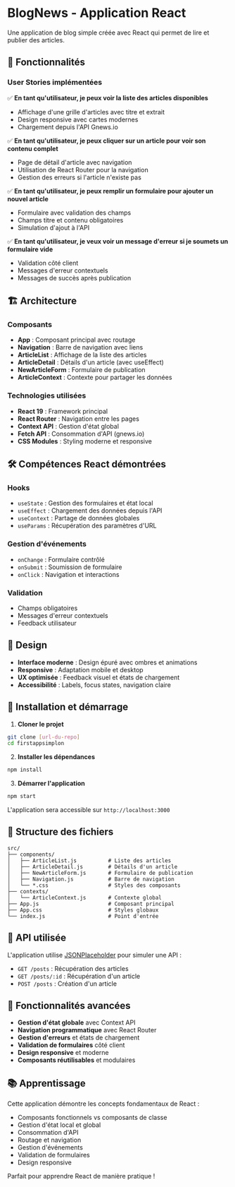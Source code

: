 # BlogNews - Application React

Une application de blog simple créée avec React qui permet de lire et publier des articles.

## 🚀 Fonctionnalités

### User Stories implémentées

✅ **En tant qu'utilisateur, je peux voir la liste des articles disponibles**
- Affichage d'une grille d'articles avec titre et extrait
- Design responsive avec cartes modernes
- Chargement depuis l'API Gnews.io

✅ **En tant qu'utilisateur, je peux cliquer sur un article pour voir son contenu complet**
- Page de détail d'article avec navigation
- Utilisation de React Router pour la navigation
- Gestion des erreurs si l'article n'existe pas

✅ **En tant qu'utilisateur, je peux remplir un formulaire pour ajouter un nouvel article**
- Formulaire avec validation des champs
- Champs titre et contenu obligatoires
- Simulation d'ajout à l'API

✅ **En tant qu'utilisateur, je veux voir un message d'erreur si je soumets un formulaire vide**
- Validation côté client
- Messages d'erreur contextuels
- Messages de succès après publication

## 🏗️ Architecture

### Composants

- **App** : Composant principal avec routage
- **Navigation** : Barre de navigation avec liens
- **ArticleList** : Affichage de la liste des articles
- **ArticleDetail** : Détails d'un article (avec useEffect)
- **NewArticleForm** : Formulaire de publication
- **ArticleContext** : Contexte pour partager les données

### Technologies utilisées

- **React 19** : Framework principal
- **React Router** : Navigation entre les pages
- **Context API** : Gestion d'état global
- **Fetch API** : Consommation d'API (gnews.io)
- **CSS Modules** : Styling moderne et responsive

## 🛠️ Compétences React démontrées

### Hooks
- `useState` : Gestion des formulaires et état local
- `useEffect` : Chargement des données depuis l'API
- `useContext` : Partage de données globales
- `useParams` : Récupération des paramètres d'URL

### Gestion d'événements
- `onChange` : Formulaire contrôlé
- `onSubmit` : Soumission de formulaire
- `onClick` : Navigation et interactions

### Validation
- Champs obligatoires
- Messages d'erreur contextuels
- Feedback utilisateur

## 🎨 Design

- **Interface moderne** : Design épuré avec ombres et animations
- **Responsive** : Adaptation mobile et desktop
- **UX optimisée** : Feedback visuel et états de chargement
- **Accessibilité** : Labels, focus states, navigation claire

## 🚀 Installation et démarrage

1. **Cloner le projet**
```bash
git clone [url-du-repo]
cd firstappsimplon
```

2. **Installer les dépendances**
```bash
npm install
```

3. **Démarrer l'application**
```bash
npm start
```

L'application sera accessible sur `http://localhost:3000`

## 📁 Structure des fichiers

```
src/
├── components/
│   ├── ArticleList.js          # Liste des articles
│   ├── ArticleDetail.js        # Détails d'un article
│   ├── NewArticleForm.js       # Formulaire de publication
│   ├── Navigation.js           # Barre de navigation
│   └── *.css                   # Styles des composants
├── contexts/
│   └── ArticleContext.js       # Contexte global
├── App.js                      # Composant principal
├── App.css                     # Styles globaux
└── index.js                    # Point d'entrée
```

## 🔧 API utilisée

L'application utilise [JSONPlaceholder](https://gnews.io/) pour simuler une API :

- `GET /posts` : Récupération des articles
- `GET /posts/:id` : Récupération d'un article
- `POST /posts` : Création d'un article

## 🎯 Fonctionnalités avancées

- **Gestion d'état globale** avec Context API
- **Navigation programmatique** avec React Router
- **Gestion d'erreurs** et états de chargement
- **Validation de formulaires** côté client
- **Design responsive** et moderne
- **Composants réutilisables** et modulaires

## 📚 Apprentissage

Cette application démontre les concepts fondamentaux de React :
- Composants fonctionnels vs composants de classe
- Gestion d'état local et global
- Consommation d'API
- Routage et navigation
- Gestion d'événements
- Validation de formulaires
- Design responsive

Parfait pour apprendre React de manière pratique !
